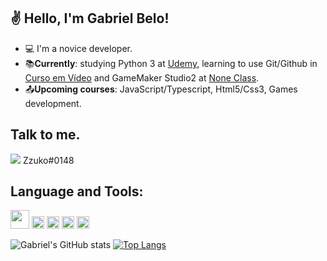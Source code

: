 ## ✌ Hello, I'm Gabriel Belo!

- :computer: I'm a novice developer.
- :books:**Currently**: studying Python 3 at [Udemy](https://www.udemy.com), learning to use Git/Github in [Curso em Vídeo](https://www.cursoemvideo.com) and GameMaker Studio2 at [None Class](https://noneclass.com.br).
- :outbox_tray:**Upcoming courses**: JavaScript/Typescript, Html5/Css3, Games development.

## Talk to me.
<img src="https://img.shields.io/badge/Discord-7289DA?style=for-the-badge&logo=discord&logoColor=white" /> Zzuko#0148


## Language and Tools:

<img src=https://github.com/TheDudeThatCode/TheDudeThatCode/blob/master/Assets/Earth.gif width="30">
<code><img height= "20"src= "https://img.shields.io/badge/HTML5-E34F26?style=for-the-badge&logo=html5&logoColor=white"></code>
<code><img height= "20"src= "https://img.shields.io/badge/Git-F05032?style=for-the-badge&logo=git&logoColor=white"></code>
<code><img height= "20"src= "https://img.shields.io/badge/Python-3776AB?style=for-the-badge&logo=python&logoColor=white"></code>
<code><img height= "20"src= "https://img.shields.io/badge/Java-ED8B00?style=for-the-badge&logo=java&logoColor=white"></code>

![Gabriel's GitHub stats](https://github-readme-stats.vercel.app/api?username=gabrielbelo2007&show_icons=true&theme=tokyonight)
[![Top Langs](https://github-readme-stats.vercel.app/api/top-langs/?username=gabrielbelo2007&layout=compact&show_icons=true&theme=tokyonight)](https://github.com/gabrielbelo2007/github-readme-stats)
